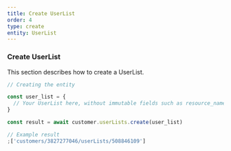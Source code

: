 ```yaml
---
title: Create UserList
order: 4
type: create
entity: UserList
---
```


### Create UserList

This section describes how to create a UserList.

```javascript
// Creating the entity

const user_list = {
  // Your UserList here, without immutable fields such as resource_name
}

const result = await customer.userLists.create(user_list)
```

```javascript
// Example result
;['customers/3827277046/userLists/508846109']
```
